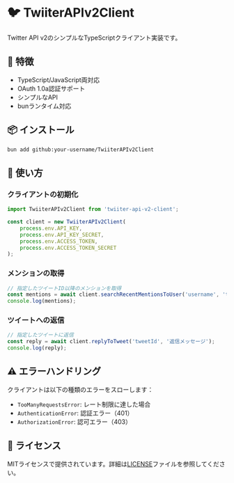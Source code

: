 # 🐦 TwiiterAPIv2Client

Twitter API v2のシンプルなTypeScriptクライアント実装です。

## 🚀 特徴

- TypeScript/JavaScript両対応
- OAuth 1.0a認証サポート
- シンプルなAPI
- bunランタイム対応

## 📦 インストール

```bash
bun add github:your-username/TwiiterAPIv2Client
```

## 🔧 使い方

### クライアントの初期化

```typescript
import TwiiterAPIv2Client from 'twiiter-api-v2-client';

const client = new TwiiterAPIv2Client(
    process.env.API_KEY,
    process.env.API_KEY_SECRET,
    process.env.ACCESS_TOKEN,
    process.env.ACCESS_TOKEN_SECRET
);
```

### メンションの取得

```typescript
// 指定したツイートID以降のメンションを取得
const mentions = await client.searchRecentMentionsToUser('username', 'tweetId');
console.log(mentions);
```

### ツイートへの返信

```typescript
// 指定したツイートに返信
const reply = await client.replyToTweet('tweetId', '返信メッセージ');
console.log(reply);
```

## ⚠️ エラーハンドリング

クライアントは以下の種類のエラーをスローします：

- `TooManyRequestsError`: レート制限に達した場合
- `AuthenticationError`: 認証エラー（401）
- `AuthorizationError`: 認可エラー（403）

## 📝 ライセンス

MITライセンスで提供されています。詳細は[LICENSE](LICENSE)ファイルを参照してください。
